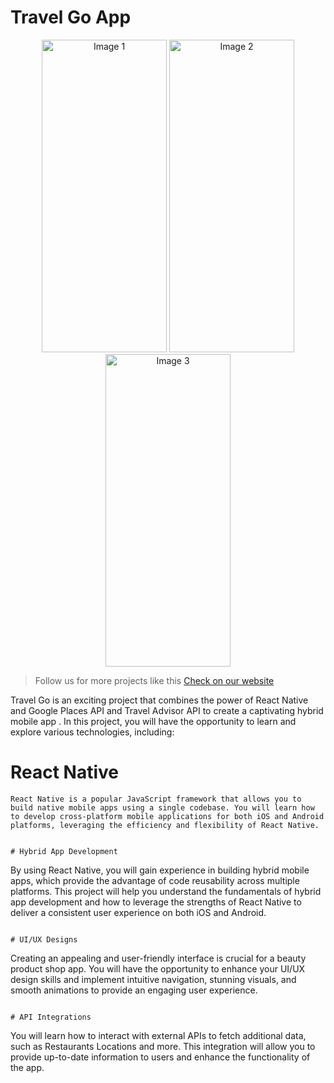 # Travel Go App
<p align="center">
  <img src="https://usmandotdev.netlify.app/static/media/trav1.8347ebdee7d61a8c037a.jpeg" alt="Image 1" width="200" height="500" />
  <img src="https://usmandotdev.netlify.app/static/media/trav2.b772c394766455c4793a.jpeg" alt="Image 2" width="200" height="500" />
  <img src="https://usmandotdev.netlify.app/static/media/trav3.ddefa27aa8adaeebd8f2.jpeg" alt="Image 3" width="200" height="500" />
</p>


> Follow us for more projects like this [Check on our website](https://usmandotdev.netlify.app/)

Travel Go is an exciting project that combines the power of React Native and Google Places API and Travel Advisor API to create a captivating hybrid mobile app . In this project, you will have the opportunity to learn and explore various technologies, including:

# React Native

```
React Native is a popular JavaScript framework that allows you to build native mobile apps using a single codebase. You will learn how to develop cross-platform mobile applications for both iOS and Android platforms, leveraging the efficiency and flexibility of React Native.
```


```

# Hybrid App Development

```
By using React Native, you will gain experience in building hybrid mobile apps, which provide the advantage of code reusability across multiple platforms. This project will help you understand the fundamentals of hybrid app development and how to leverage the strengths of React Native to deliver a consistent user experience on both iOS and Android.
```

# UI/UX Designs

```
Creating an appealing and user-friendly interface is crucial for a beauty product shop app. You will have the opportunity to enhance your UI/UX design skills and implement intuitive navigation, stunning visuals, and smooth animations to provide an engaging user experience.
```

# API Integrations

```
You will learn how to interact with external APIs to fetch additional data, such as Restaurants Locations and more. This integration will allow you to provide up-to-date information to users and enhance the functionality of the app.
```
